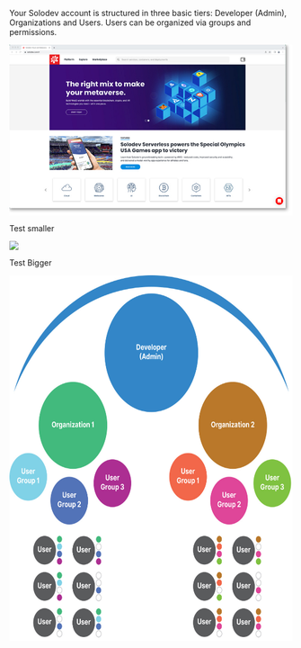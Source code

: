 

Your Solodev account is structured in three basic tiers: Developer (Admin), Organizations and Users. Users can be organized via groups and permissions. 

<a href="test.jpg" target="_top"><img src="test.jpg" style=" margin: auto; display: block"></a>

Test smaller

<a href="test1.psd" target="_top"><img src="test1.psd" style="margin: auto; display: block"></a>

Test Bigger

<a href="structure1.jpg" target="_top"><img src="structure1.jpg" style="width:650px;height:650px; margin: auto; display: block"></a>






